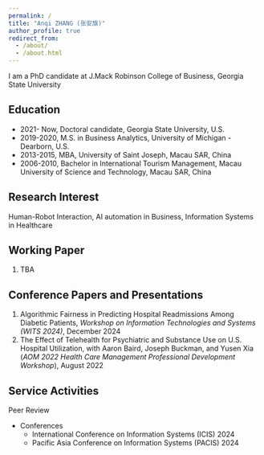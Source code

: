 ```yaml
---
permalink: /
title: "Anqi ZHANG (张安旗)"
author_profile: true
redirect_from: 
  - /about/
  - /about.html
---
```


I am a PhD candidate at J.Mack Robinson College of Business, Georgia State University


Education
------

* 2021- Now,           Doctoral candidate, Georgia State University, U.S.
* 2019-2020,           M.S. in Business Analytics, University of Michigan - Dearborn, U.S.
* 2013-2015,           MBA, University of Saint Joseph, Macau SAR, China
* 2006-2010,           Bachelor in International Tourism Management,
                  Macau University of Science and Technology, Macau SAR, China


Research Interest
------

Human-Robot Interaction, AI automation in Business, Information Systems in Healthcare


Working Paper
------
1. TBA

Conference Papers and Presentations
------

1. Algorithmic Fairness in Predicting Hospital Readmissions Among Diabetic Patients, _Workshop on Information Technologies and Systems (WITS 2024)_, December 2024
2. The Effect of Telehealth for Psychiatric and Substance Use on U.S. Hospital Utilization, with Aaron Baird, Joseph Buckman, and Yusen Xia 
 (_AOM 2022 Health Care Management Professional Development Workshop_), August 2022



Service Activities
------
Peer Review

* Conferences
  * International Conference on Information Systems (ICIS) 2024
  * Pacific Asia Conference on Information Systems (PACIS) 2024




